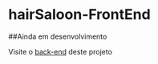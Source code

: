 # hairSaloon-FrontEnd

##Ainda em desenvolvimento

Visite o [back-end](https://github.com/Obdurat/Hair_Sallon-API) deste projeto
